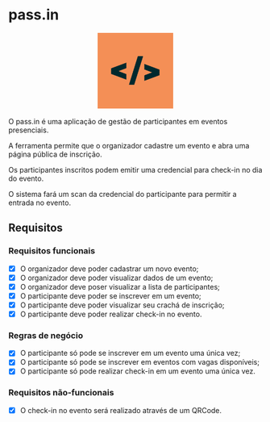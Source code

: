 # pass.in

<center><img src="./assets/icon.png" height="150" alt="Logo da aplicação" /></center>

O pass.in é uma aplicação de gestão de participantes em eventos presenciais.

A ferramenta permite que o organizador cadastre um evento e abra uma página pública de inscrição.

Os participantes inscritos podem emitir uma credencial para check-in no dia do evento.

O sistema fará um scan da credencial do participante para permitir a entrada no evento.

## Requisitos

### Requisitos funcionais

 - [x] O organizador deve poder cadastrar um novo evento;
 - [x] O organizador deve poder visualizar dados de um evento;
 - [x] O organizador deve poser visualizar a lista de participantes;
 - [x] O participante deve poder se inscrever em um evento;
 - [x] O participante deve poder visualizar seu crachá de inscrição;
 - [x] O participante deve poder realizar check-in no evento.

### Regras de negócio

 - [x] O participante só pode se inscrever em um evento uma única vez;
 - [x] O participante só pode se inscrever em eventos com vagas disponíveis;
 - [x] O participante só pode realizar check-in em um evento uma única vez.

### Requisitos não-funcionais

 - [x] O check-in no evento será realizado através de um QRCode.
